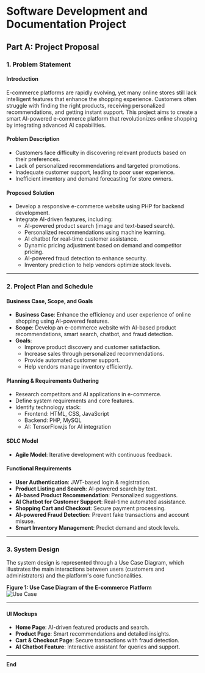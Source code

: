 # Software Development and Documentation Project

## Part A: Project Proposal

### 1. Problem Statement

#### Introduction
E-commerce platforms are rapidly evolving, yet many online stores still lack intelligent features that enhance the shopping experience. Customers often struggle with finding the right products, receiving personalized recommendations, and getting instant support. This project aims to create a smart AI-powered e-commerce platform that revolutionizes online shopping by integrating advanced AI capabilities.

#### Problem Description
- Customers face difficulty in discovering relevant products based on their preferences.
- Lack of personalized recommendations and targeted promotions.
- Inadequate customer support, leading to poor user experience.
- Inefficient inventory and demand forecasting for store owners.

#### Proposed Solution
- Develop a responsive e-commerce website using PHP for backend development.
- Integrate AI-driven features, including:
  - AI-powered product search (image and text-based search).
  - Personalized recommendations using machine learning.
  - AI chatbot for real-time customer assistance.
  - Dynamic pricing adjustment based on demand and competitor pricing.
  - AI-powered fraud detection to enhance security.
  - Inventory prediction to help vendors optimize stock levels.

---

### 2. Project Plan and Schedule

#### Business Case, Scope, and Goals

- **Business Case**: Enhance the efficiency and user experience of online shopping using AI-powered features.
- **Scope**: Develop an e-commerce website with AI-based product recommendations, smart search, chatbot, and fraud detection.
- **Goals**:
  - Improve product discovery and customer satisfaction.
  - Increase sales through personalized recommendations.
  - Provide automated customer support.
  - Help vendors manage inventory efficiently.

#### Planning & Requirements Gathering
- Research competitors and AI applications in e-commerce.
- Define system requirements and core features.
- Identify technology stack:
  - Frontend: HTML, CSS, JavaScript
  - Backend: PHP, MySQL
  - AI: TensorFlow.js for AI integration

#### SDLC Model
- **Agile Model**: Iterative development with continuous feedback.

#### Functional Requirements
- **User Authentication**: JWT-based login & registration.
- **Product Listing and Search**: AI-powered search by text.
- **AI-based Product Recommendation**: Personalized suggestions.
- **AI Chatbot for Customer Support**: Real-time automated assistance.
- **Shopping Cart and Checkout**: Secure payment processing.
- **AI-powered Fraud Detection**: Prevent fake transactions and account misuse.
- **Smart Inventory Management**: Predict demand and stock levels.

---

### 3. System Design

The system design is represented through a Use Case Diagram, which illustrates the main interactions between users (customers and administrators) and the platform's core functionalities.

**Figure 1: Use Case Diagram of the E-commerce Platform**  
![Use Case](https://github.com/user-attachments/assets/d548a0e9-3082-4efe-86d3-732cdcb10a6e)

---

#### UI Mockups
- **Home Page**: AI-driven featured products and search.
- **Product Page**: Smart recommendations and detailed insights.
- **Cart & Checkout Page**: Secure transactions with fraud detection.
- **AI Chatbot Feature**: Interactive assistant for queries and support.

---

**End**
